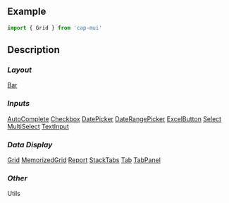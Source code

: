 ## Example

```javascript
import { Grid } from 'cap-mui'
```

## Description

### _Layout_

[Bar](https://github.com/bltwcp/cap-mui/blob/main/docs/Components/Bar.md)

### _Inputs_

[AutoComplete](https://github.com/bltwcp/cap-mui/blob/main/docs/Components/AutoComplete.md)
[Checkbox](https://github.com/bltwcp/cap-mui/blob/main/docs/Components/Checkbox.md)
[DatePicker](https://github.com/bltwcp/cap-mui/blob/main/docs/Components/DatePicker.md)
[DateRangePicker](https://github.com/bltwcp/cap-mui/blob/main/docs/Components/DateRangePicker.md)
[ExcelButton](https://github.com/bltwcp/cap-mui/blob/main/docs/Components/ExcelButton.md)
[Select](https://github.com/bltwcp/cap-mui/blob/main/docs/Components/Select.md)
[MultiSelect](https://github.com/bltwcp/cap-mui/blob/main/docs/Components/MultiSelect.md)
[TextInput](https://github.com/bltwcp/cap-mui/blob/main/docs/Components/TextInput.md)

### _Data Display_

[Grid](https://github.com/bltwcp/cap-mui/blob/main/docs/Components/Grid.md)
[MemorizedGrid](https://github.com/bltwcp/cap-mui/blob/main/docs/Components/MemorizedGrid.md)
[Report](https://github.com/bltwcp/cap-mui/blob/main/docs/Components/Report.md)
[StackTabs](https://github.com/bltwcp/cap-mui/blob/main/docs/Components/StackTabs.md)
[Tab](https://github.com/bltwcp/cap-mui/blob/main/docs/Components/Tab.md)
[TabPanel](https://github.com/bltwcp/cap-mui/blob/main/docs/Components/TabPanel.md)

### _Other_

Utils
